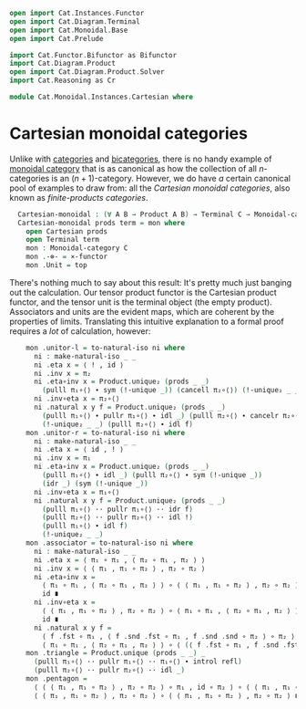 ```agda
open import Cat.Instances.Functor
open import Cat.Diagram.Terminal
open import Cat.Monoidal.Base
open import Cat.Prelude

import Cat.Functor.Bifunctor as Bifunctor
import Cat.Diagram.Product
open import Cat.Diagram.Product.Solver
import Cat.Reasoning as Cr

module Cat.Monoidal.Instances.Cartesian where
```

# Cartesian monoidal categories

Unlike with [categories] and [bicategories], there is no handy example
of [monoidal category] that is as canonical as how the collection of all
$n$-categories is an $(n+1)$-category. However, we do have _a_ certain
canonical pool of examples to draw from: all the _Cartesian monoidal
categories_, also known as _finite-products categories_.

[categories]: Cat.Base.html
[bicategories]: Cat.Bi.Base.html
[monoidal category]: Cat.Monoidal.Base.html

<!--
```agda
module _ {o ℓ} {C : Precategory o ℓ} where
  open Cat.Diagram.Product C
  open Monoidal-category
  open make-natural-iso
  open Cr C
```
-->

```agda
  Cartesian-monoidal : (∀ A B → Product A B) → Terminal C → Monoidal-category C
  Cartesian-monoidal prods term = mon where
    open Cartesian prods
    open Terminal term
    mon : Monoidal-category C
    mon .-⊗- = ×-functor
    mon .Unit = top
```

There's nothing much to say about this result: It's pretty much just
banging out the calculation. Our tensor product functor is the Cartesian
product functor, and the tensor unit is the terminal object (the empty
product). Associators and units are the evident maps, which are coherent
by the properties of limits. Translating this intuitive explanation to a
formal proof requires a _lot_ of calculation, however:

```agda
    mon .unitor-l = to-natural-iso ni where
      ni : make-natural-iso _ _
      ni .eta x = ⟨ ! , id ⟩
      ni .inv x = π₂
      ni .eta∘inv x = Product.unique₂ (prods _ _)
        (pulll π₁∘⟨⟩ ∙ sym (!-unique _)) (cancell π₂∘⟨⟩) (!-unique₂ _ _) (idr _)
      ni .inv∘eta x = π₂∘⟨⟩
      ni .natural x y f = Product.unique₂ (prods _ _)
        (pulll π₁∘⟨⟩ ∙ pullr π₁∘⟨⟩ ∙ idl _) (pulll π₂∘⟨⟩ ∙ cancelr π₂∘⟨⟩)
        (!-unique₂ _ _) (pulll π₂∘⟨⟩ ∙ idl f)
    mon .unitor-r = to-natural-iso ni where
      ni : make-natural-iso _ _
      ni .eta x = ⟨ id , ! ⟩
      ni .inv x = π₁
      ni .eta∘inv x = Product.unique₂ (prods _ _)
        (pulll π₁∘⟨⟩ ∙ idl _) (pulll π₂∘⟨⟩ ∙ sym (!-unique _))
        (idr _) (sym (!-unique _))
      ni .inv∘eta x = π₁∘⟨⟩
      ni .natural x y f = Product.unique₂ (prods _ _)
        (pulll π₁∘⟨⟩ ·· pullr π₁∘⟨⟩ ·· idr f)
        (pulll π₂∘⟨⟩ ·· pullr π₂∘⟨⟩ ·· idl !)
        (pulll π₁∘⟨⟩ ∙ idl f)
        (!-unique₂ _ _)
    mon .associator = to-natural-iso ni where
      ni : make-natural-iso _ _
      ni .eta x = ⟨ π₁ ∘ π₁ , ⟨ π₂ ∘ π₁ , π₂ ⟩ ⟩
      ni .inv x = ⟨ ⟨ π₁ , π₁ ∘ π₂ ⟩ , π₂ ∘ π₂ ⟩
      ni .eta∘inv x =
        ⟨ π₁ ∘ π₁ , ⟨ π₂ ∘ π₁ , π₂ ⟩ ⟩ ∘ ⟨ ⟨ π₁ , π₁ ∘ π₂ ⟩ , π₂ ∘ π₂ ⟩ ≡⟨ products! C prods ⟩
        id ∎
      ni .inv∘eta x =
        ⟨ ⟨ π₁ , π₁ ∘ π₂ ⟩ , π₂ ∘ π₂ ⟩ ∘ ⟨ π₁ ∘ π₁ , ⟨ π₂ ∘ π₁ , π₂ ⟩ ⟩ ≡⟨ products! C prods ⟩
        id ∎
      ni .natural x y f =
        ⟨ f .fst ∘ π₁ , ⟨ f .snd .fst ∘ π₁ , f .snd .snd ∘ π₂ ⟩ ∘ π₂ ⟩ ∘ ⟨ π₁ ∘ π₁ , ⟨ π₂ ∘ π₁ , π₂ ⟩ ⟩     ≡⟨ products! C prods ⟩
        ⟨ π₁ ∘ π₁ , ⟨ π₂ ∘ π₁ , π₂ ⟩ ⟩ ∘ ⟨ (⟨ f .fst ∘ π₁ , f .snd .fst ∘ π₂ ⟩ ∘ π₁) , (f .snd .snd ∘ π₂) ⟩ ∎
    mon .triangle = Product.unique (prods _ _) _
      (pulll π₁∘⟨⟩ ·· pullr π₁∘⟨⟩ ·· π₁∘⟨⟩ ∙ introl refl)
      (pulll π₂∘⟨⟩ ·· pullr π₂∘⟨⟩ ·· idl _)
    mon .pentagon =
      ⟨ ⟨ ⟨ π₁ , π₁ ∘ π₂ ⟩ , π₂ ∘ π₂ ⟩ ∘ π₁ , id ∘ π₂ ⟩ ∘ ⟨ ⟨ π₁ , π₁ ∘ π₂ ⟩ , π₂ ∘ π₂ ⟩ ∘ ⟨ id ∘ π₁ , ⟨ ⟨ π₁ , π₁ ∘ π₂ ⟩ , π₂ ∘ π₂ ⟩ ∘ π₂ ⟩ ≡⟨ products! C prods ⟩
      ⟨ ⟨ π₁ , π₁ ∘ π₂ ⟩ , π₂ ∘ π₂ ⟩ ∘ ⟨ ⟨ π₁ , π₁ ∘ π₂ ⟩ , π₂ ∘ π₂ ⟩ ∎
```
